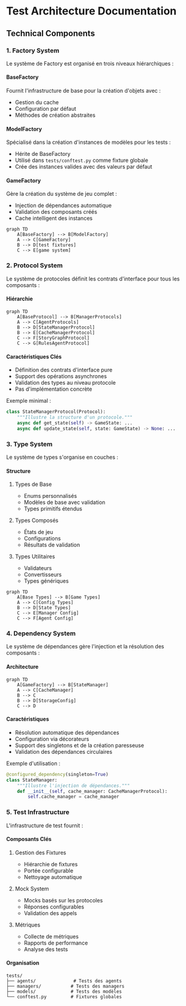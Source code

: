# Test Architecture Documentation

## Technical Components

### 1. Factory System

Le système de Factory est organisé en trois niveaux hiérarchiques :

#### BaseFactory
Fournit l'infrastructure de base pour la création d'objets avec :
- Gestion du cache
- Configuration par défaut
- Méthodes de création abstraites

#### ModelFactory
Spécialisé dans la création d'instances de modèles pour les tests :
- Hérite de BaseFactory
- Utilisé dans `tests/conftest.py` comme fixture globale
- Crée des instances valides avec des valeurs par défaut

#### GameFactory
Gère la création du système de jeu complet :
- Injection de dépendances automatique
- Validation des composants créés
- Cache intelligent des instances

```mermaid
graph TD
    A[BaseFactory] --> B[ModelFactory]
    A --> C[GameFactory]
    B --> D[test fixtures]
    C --> E[game system]
```

### 2. Protocol System

Le système de protocoles définit les contrats d'interface pour tous les composants :

#### Hiérarchie
```mermaid
graph TD
    A[BaseProtocol] --> B[ManagerProtocols]
    A --> C[AgentProtocols]
    B --> D[StateManagerProtocol]
    B --> E[CacheManagerProtocol]
    C --> F[StoryGraphProtocol]
    C --> G[RulesAgentProtocol]
```

#### Caractéristiques Clés
- Définition des contrats d'interface pure
- Support des opérations asynchrones
- Validation des types au niveau protocole
- Pas d'implémentation concrète

Exemple minimal :
```python
class StateManagerProtocol(Protocol):
    """Illustre la structure d'un protocole."""
    async def get_state(self) -> GameState: ...
    async def update_state(self, state: GameState) -> None: ...
```

### 3. Type System

Le système de types s'organise en couches :

#### Structure
1. Types de Base
   - Enums personnalisés
   - Modèles de base avec validation
   - Types primitifs étendus

2. Types Composés
   - États de jeu
   - Configurations
   - Résultats de validation

3. Types Utilitaires
   - Validateurs
   - Convertisseurs
   - Types génériques

```mermaid
graph TD
    A[Base Types] --> B[Game Types]
    A --> C[Config Types]
    B --> D[State Types]
    C --> E[Manager Config]
    C --> F[Agent Config]
```

### 4. Dependency System

Le système de dépendances gère l'injection et la résolution des composants :

#### Architecture
```mermaid
graph TD
    A[GameFactory] --> B[StateManager]
    A --> C[CacheManager]
    B --> C
    B --> D[StorageConfig]
    C --> D
```

#### Caractéristiques
- Résolution automatique des dépendances
- Configuration via décorateurs
- Support des singletons et de la création paresseuse
- Validation des dépendances circulaires

Exemple d'utilisation :
```python
@configured_dependency(singleton=True)
class StateManager:
    """Illustre l'injection de dépendances."""
    def __init__(self, cache_manager: CacheManagerProtocol):
        self.cache_manager = cache_manager
```

### 5. Test Infrastructure

L'infrastructure de test fournit :

#### Composants Clés
1. Gestion des Fixtures
   - Hiérarchie de fixtures
   - Portée configurable
   - Nettoyage automatique

2. Mock System
   - Mocks basés sur les protocoles
   - Réponses configurables
   - Validation des appels

3. Métriques
   - Collecte de métriques
   - Rapports de performance
   - Analyse des tests

#### Organisation
```
tests/
├── agents/              # Tests des agents
├── managers/           # Tests des managers
├── models/             # Tests des modèles
└── conftest.py         # Fixtures globales
```
